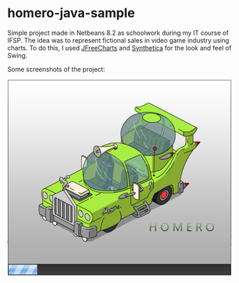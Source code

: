 # homero-java-sample
Simple project made in Netbeans 8.2 as schoolwork during my IT course of IFSP.
The idea was to represent fictional sales in video game industry using charts.
To do this, I used [JFreeCharts](http://www.jfree.org/jfreechart/) and [Synthetica](http://www.jyloo.com/synthetica/) for the look and feel of Swing.

Some screenshots of the project:

![](screenshots/homero_splash.PNG)



